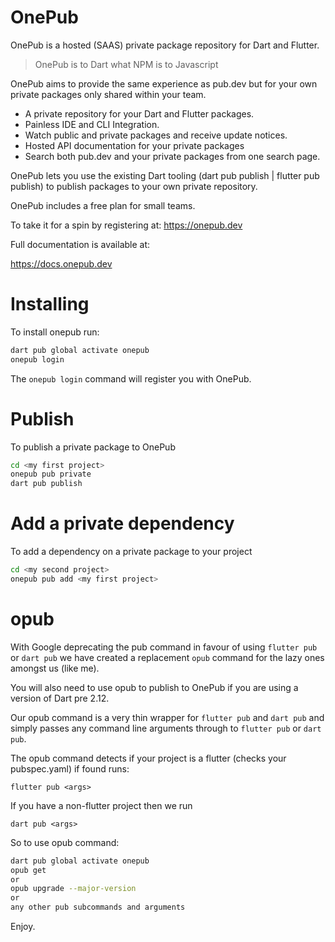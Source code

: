 # OnePub

OnePub is a hosted (SAAS) private package repository for Dart and Flutter.

> OnePub is to Dart what NPM is to Javascript

OnePub aims to provide the same experience as pub.dev but for your own private packages only shared within your team.

* A private repository for your Dart and Flutter packages.
* Painless IDE and CLI Integration.
* Watch public and private packages and receive update notices.
* Hosted API documentation for your private packages
* Search both pub.dev and your private packages from one search page.

OnePub lets you use the existing Dart tooling (dart pub publish | flutter pub publish) to publish packages to your own private repository.

OnePub includes a free plan for small teams.

To take it for a spin by registering at:
https://onepub.dev

Full documentation is available at:

https://docs.onepub.dev

# Installing
To install onepub run:

```bash
dart pub global activate onepub
onepub login
```
The `onepub login` command will register you with OnePub.

# Publish
To publish a private package to OnePub

```bash
cd <my first project>
onepub pub private
dart pub publish
```

# Add a private dependency

To add a dependency on a private package to your project

```bash
cd <my second project>
onepub pub add <my first project>
```

# opub
With Google deprecating the pub command in favour of using `flutter pub` or `dart pub`
we have created a replacement `opub` command for the lazy ones amongst us (like me).

You will also need to use opub to publish to OnePub if you are using a version of Dart pre 2.12.

Our opub command is a very thin wrapper for `flutter pub` and `dart pub` and simply
passes any command line arguments through to `flutter pub` or `dart pub`.


The opub command detects if your project is a flutter (checks your pubspec.yaml)
if found runs:

`flutter pub <args>`

If you have a non-flutter project then we run

`dart pub <args>`


So to use opub command:

```bash
dart pub global activate onepub
opub get
or
opub upgrade --major-version
or
any other pub subcommands and arguments
```

Enjoy.

